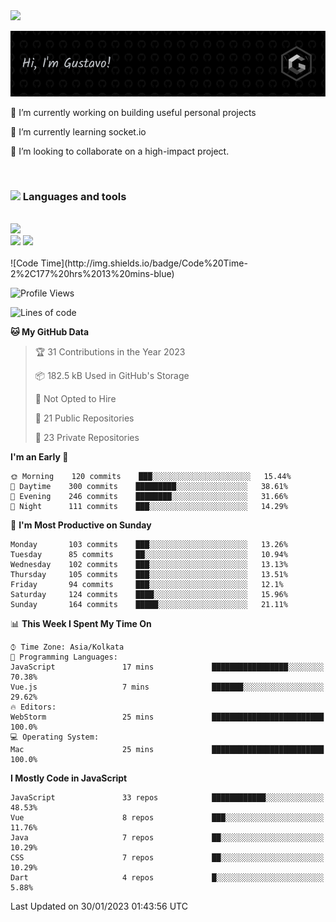 <img src="https://user-images.githubusercontent.com/74038190/214644152-52f47eb3-5e31-4f47-8758-05c9468d5596.gif" width="30">

![Header](./images/github-header.png)

🔭 I’m currently working on building useful personal projects

🌱 I’m currently learning socket.io

👯 I’m looking to collaborate on a high-impact project.

<br>

### <img src="https://user-images.githubusercontent.com/74038190/212744289-c46f1717-bfc9-4724-8ef3-4b08e3583110.gif" width="20"> Languages and tools

<br>

<img src="https://skillicons.dev/icons?i=html,css,js,ts,react,redux,sass,tailwind,materialui,nodejs,nextjs,express,mongodb,mysql,postgres,md,docker,figma,git,jest,netlify,vercel,regex,vite,webpack,vscode&perline=15" width="500"/>
<div>
    <img src="https://www.svgrepo.com/show/353709/eslint.svg" width="30">
    <img src="https://www.svgrepo.com/show/354202/postman-icon.svg" width="30">
</div>
<br>
<!--START_SECTION:waka-->
![Code Time](http://img.shields.io/badge/Code%20Time-2%2C177%20hrs%2013%20mins-blue)

![Profile Views](http://img.shields.io/badge/Profile%20Views-1206-blue)

![Lines of code](https://img.shields.io/badge/From%20Hello%20World%20I%27ve%20Written-1%20Million%20lines%20of%20code-blue)

**🐱 My GitHub Data**

> 🏆 31 Contributions in the Year 2023
 >
> 📦 182.5 kB Used in GitHub's Storage
 >
> 🚫 Not Opted to Hire
 >
> 📜 21 Public Repositories
 >
> 🔑 23 Private Repositories  
 >
**I'm an Early 🐤**

```text
🌞 Morning    120 commits    ███░░░░░░░░░░░░░░░░░░░░░░   15.44% 
🌆 Daytime    300 commits    █████████░░░░░░░░░░░░░░░░   38.61% 
🌃 Evening    246 commits    ████████░░░░░░░░░░░░░░░░░   31.66% 
🌙 Night      111 commits    ███░░░░░░░░░░░░░░░░░░░░░░   14.29%
```

📅 **I'm Most Productive on Sunday**

```text
Monday       103 commits    ███░░░░░░░░░░░░░░░░░░░░░░   13.26% 
Tuesday      85 commits     ██░░░░░░░░░░░░░░░░░░░░░░░   10.94% 
Wednesday    102 commits    ███░░░░░░░░░░░░░░░░░░░░░░   13.13% 
Thursday     105 commits    ███░░░░░░░░░░░░░░░░░░░░░░   13.51% 
Friday       94 commits     ███░░░░░░░░░░░░░░░░░░░░░░   12.1% 
Saturday     124 commits    ████░░░░░░░░░░░░░░░░░░░░░   15.96% 
Sunday       164 commits    █████░░░░░░░░░░░░░░░░░░░░   21.11%
```

📊 **This Week I Spent My Time On**

```text
⌚︎ Time Zone: Asia/Kolkata
💬 Programming Languages: 
JavaScript               17 mins             █████████████████░░░░░░░░   70.38% 
Vue.js                   7 mins              ███████░░░░░░░░░░░░░░░░░░   29.62%
🔥 Editors: 
WebStorm                 25 mins             █████████████████████████   100.0%
💻 Operating System: 
Mac                      25 mins             █████████████████████████   100.0%
```

**I Mostly Code in JavaScript**

```text
JavaScript               33 repos            ████████████░░░░░░░░░░░░░   48.53% 
Vue                      8 repos             ███░░░░░░░░░░░░░░░░░░░░░░   11.76% 
Java                     7 repos             ██░░░░░░░░░░░░░░░░░░░░░░░   10.29% 
CSS                      7 repos             ██░░░░░░░░░░░░░░░░░░░░░░░   10.29% 
Dart                     4 repos             █░░░░░░░░░░░░░░░░░░░░░░░░   5.88%
```

 Last Updated on 30/01/2023 01:43:56 UTC
<!--END_SECTION:waka-->